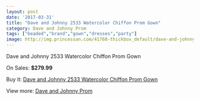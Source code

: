 ```yaml
---
layout: post
date: '2017-03-31'
title: "Dave and Johnny 2533 Watercolor Chiffon Prom Gown"
category: Dave and Johnny Prom
tags: ["beaded","brand","gown","dresses","party"]
image: http://img.princessan.com/41768-thickbox_default/dave-and-johnny-2533-watercolor-chiffon-prom-gown.jpg
---
```

Dave and Johnny 2533 Watercolor Chiffon Prom Gown

On Sales: **$279.99**
<a href="https://www.princessan.com/en/dave-and-johnny-prom/19460-dave-and-johnny-2533-watercolor-chiffon-prom-gown.html"><amp-img layout="responsive" width="600" height="600" src="//img.princessan.com/41768-thickbox_default/dave-and-johnny-2533-watercolor-chiffon-prom-gown.jpg" alt="Dave and Johnny 2533 Watercolor Chiffon Prom Gown 0" /></a>
<a href="https://www.princessan.com/en/dave-and-johnny-prom/19460-dave-and-johnny-2533-watercolor-chiffon-prom-gown.html"><amp-img layout="responsive" width="600" height="600" src="//img.princessan.com/41769-thickbox_default/dave-and-johnny-2533-watercolor-chiffon-prom-gown.jpg" alt="Dave and Johnny 2533 Watercolor Chiffon Prom Gown 1" /></a>

Buy it: [Dave and Johnny 2533 Watercolor Chiffon Prom Gown](https://www.princessan.com/en/dave-and-johnny-prom/19460-dave-and-johnny-2533-watercolor-chiffon-prom-gown.html "Dave and Johnny 2533 Watercolor Chiffon Prom Gown")

View more: [Dave and Johnny Prom](https://www.princessan.com/en/181-dave-and-johnny-prom "Dave and Johnny Prom")